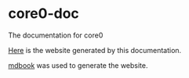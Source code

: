 # core0-doc
The documentation for core0

[Here](https://vadixidav.github.io/core0-doc/overview.html) is the website generated by this documentation.

[mdbook](https://crates.io/crates/mdbook) was used to generate the website.
